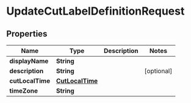 
# UpdateCutLabelDefinitionRequest

## Properties
Name | Type | Description | Notes
------------ | ------------- | ------------- | -------------
**displayName** | **String** |  | 
**description** | **String** |  |  [optional]
**cutLocalTime** | [**CutLocalTime**](CutLocalTime.md) |  | 
**timeZone** | **String** |  | 



